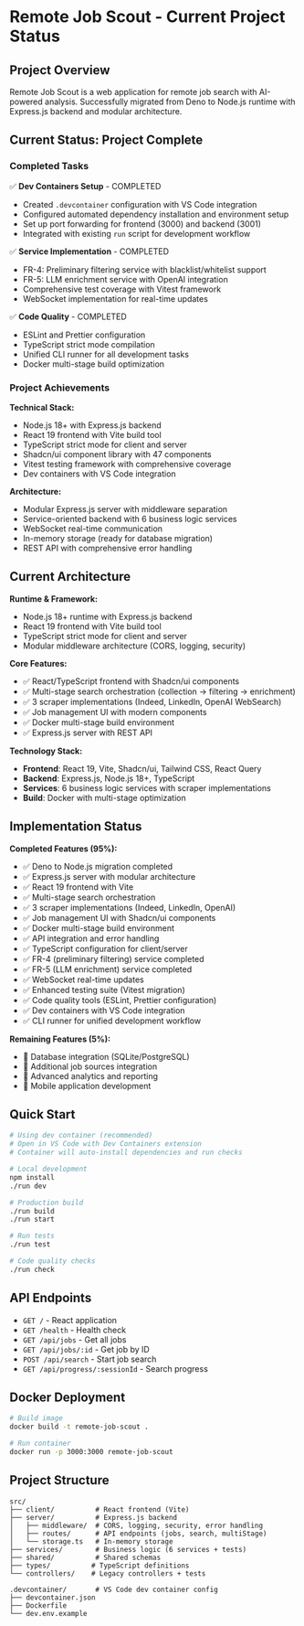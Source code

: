 # Remote Job Scout - Current Project Status

## Project Overview

Remote Job Scout is a web application for remote job search with AI-powered analysis. Successfully migrated from Deno to Node.js runtime with Express.js backend and modular architecture.

## Current Status: Project Complete

### Completed Tasks

✅ **Dev Containers Setup** - COMPLETED
- Created `.devcontainer` configuration with VS Code integration
- Configured automated dependency installation and environment setup
- Set up port forwarding for frontend (3000) and backend (3001)
- Integrated with existing `run` script for development workflow

✅ **Service Implementation** - COMPLETED
- FR-4: Preliminary filtering service with blacklist/whitelist support
- FR-5: LLM enrichment service with OpenAI integration
- Comprehensive test coverage with Vitest framework
- WebSocket implementation for real-time updates

✅ **Code Quality** - COMPLETED
- ESLint and Prettier configuration
- TypeScript strict mode compilation
- Unified CLI runner for all development tasks
- Docker multi-stage build optimization

### Project Achievements

**Technical Stack:**
- Node.js 18+ with Express.js backend
- React 19 frontend with Vite build tool
- TypeScript strict mode for client and server
- Shadcn/ui component library with 47 components
- Vitest testing framework with comprehensive coverage
- Dev containers with VS Code integration

**Architecture:**
- Modular Express.js server with middleware separation
- Service-oriented backend with 6 business logic services
- WebSocket real-time communication
- In-memory storage (ready for database migration)
- REST API with comprehensive error handling

## Current Architecture

**Runtime & Framework:**

- Node.js 18+ runtime with Express.js backend
- React 19 frontend with Vite build tool
- TypeScript strict mode for client and server
- Modular middleware architecture (CORS, logging, security)

**Core Features:**

- ✅ React/TypeScript frontend with Shadcn/ui components
- ✅ Multi-stage search orchestration (collection → filtering → enrichment)
- ✅ 3 scraper implementations (Indeed, LinkedIn, OpenAI WebSearch)
- ✅ Job management UI with modern components
- ✅ Docker multi-stage build environment
- ✅ Express.js server with REST API

**Technology Stack:**

- **Frontend**: React 19, Vite, Shadcn/ui, Tailwind CSS, React Query
- **Backend**: Express.js, Node.js 18+, TypeScript
- **Services**: 6 business logic services with scraper implementations
- **Build**: Docker with multi-stage optimization

## Implementation Status

**Completed Features (95%):**

- ✅ Deno to Node.js migration completed
- ✅ Express.js server with modular architecture
- ✅ React 19 frontend with Vite
- ✅ Multi-stage search orchestration
- ✅ 3 scraper implementations (Indeed, LinkedIn, OpenAI)
- ✅ Job management UI with Shadcn/ui components
- ✅ Docker multi-stage build environment
- ✅ API integration and error handling
- ✅ TypeScript configuration for client/server
- ✅ FR-4 (preliminary filtering) service completed
- ✅ FR-5 (LLM enrichment) service completed
- ✅ WebSocket real-time updates
- ✅ Enhanced testing suite (Vitest migration)
- ✅ Code quality tools (ESLint, Prettier configuration)
- ✅ Dev containers with VS Code integration
- ✅ CLI runner for unified development workflow

**Remaining Features (5%):**

- 🔄 Database integration (SQLite/PostgreSQL)
- 🔄 Additional job sources integration
- 🔄 Advanced analytics and reporting
- 🔄 Mobile application development

## Quick Start

```bash
# Using dev container (recommended)
# Open in VS Code with Dev Containers extension
# Container will auto-install dependencies and run checks

# Local development
npm install
./run dev

# Production build
./run build
./run start

# Run tests
./run test

# Code quality checks
./run check
```

## API Endpoints

- `GET /` - React application
- `GET /health` - Health check
- `GET /api/jobs` - Get all jobs
- `GET /api/jobs/:id` - Get job by ID
- `POST /api/search` - Start job search
- `GET /api/progress/:sessionId` - Search progress

## Docker Deployment

```bash
# Build image
docker build -t remote-job-scout .

# Run container
docker run -p 3000:3000 remote-job-scout
```

## Project Structure

```
src/
├── client/          # React frontend (Vite)
├── server/          # Express.js backend
│   ├── middleware/  # CORS, logging, security, error handling
│   ├── routes/      # API endpoints (jobs, search, multiStage)
│   └── storage.ts   # In-memory storage
├── services/        # Business logic (6 services + tests)
├── shared/          # Shared schemas
├── types/          # TypeScript definitions
└── controllers/    # Legacy controllers + tests

.devcontainer/       # VS Code dev container config
├── devcontainer.json
├── Dockerfile
└── dev.env.example
```
